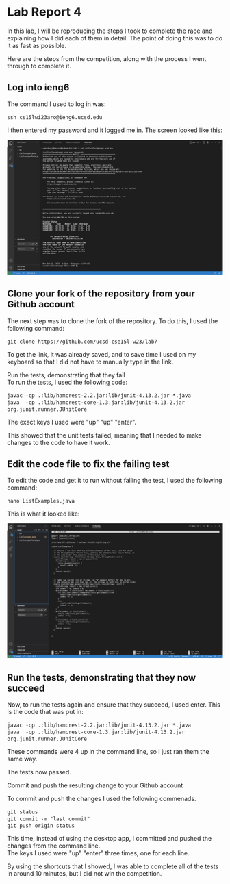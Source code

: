 # Lab Report 4  

In this lab, I will be reproducing the steps I took to complete the race and explaining how I did each of them in detail. The point of doing this was to do it as fast as possible.   

Here are the steps from the competition, along with the process I went through to complete it.  


## Log into ieng6  

The command I used to log in was:

```
ssh cs15lwi23aro@ieng6.ucsd.edu
```   
  
I then entered my password and it logged me in. The screen looked like this:  

![Image](Step1.pds.png)   



## Clone your fork of the repository from your Github account  
The next step was to clone the fork of the repository. To do this, I used the following command: 
```
git clone https://github.com/ucsd-cse15l-w23/lab7
```   
To get the link, it was already saved, and to save time I used <up> <up> on my keyboard so that I did not have to manually type in the link.

Run the tests, demonstrating that they fail  
To run the tests, I used the following code:   
  
```
javac -cp .:lib/hamcrest-2.2.jar:lib/junit-4.13.2.jar *.java
java  -cp .:lib/hamcrest-core-1.3.jar:lib/junit-4.13.2.jar org.junit.runner.JUnitCore 
```    
  
The exact keys I used were "up" "up" "enter".  
  
This showed that the unit tests failed, meaning that I needed to make changes to the code to have it work. 
  
## Edit the code file to fix the failing test   
  
To edit the code and get it to run without failing the test, I used the following command:  
  
  ```
nano ListExamples.java
```       
  
  This is what it looked like:     
  
![Image](nano.jpeg)  


## Run the tests, demonstrating that they now succeed  
  
Now, to run the tests again and ensure that they succeed, I used <up><up><up><up> enter. This is the code that was put in:
```
javac -cp .:lib/hamcrest-2.2.jar:lib/junit-4.13.2.jar *.java
java  -cp .:lib/hamcrest-core-1.3.jar:lib/junit-4.13.2.jar org.junit.runner.JUnitCore 
```      
  
These commands were 4 up in the command line, so I just ran them the same way. 
  
The tests now passed. 

Commit and push the resulting change to your Github account  
  
To commit and push the changes I used the following commenads.   
  
```
git status       
git commit -m "last commit"
git push origin status 
```     
This time, instead of using the desktop app, I committed and pushed the changes from the command line.   
The keys I used were "up" "enter" three times, one for each line. 
  
By using the shortcuts that I showed, I was able to complete all of the tests in around 10 minutes, but I did not win the competition. 
  

